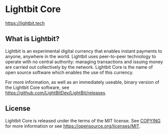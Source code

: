 Lightbit Core
=====================================

https://lightbit.tech

What is Lightbit?
----------------

Lightbit is an experimental digital currency that enables instant payments to
anyone, anywhere in the world. Lightbit uses peer-to-peer technology to operate
with no central authority: managing transactions and issuing money are carried
out collectively by the network. Lightbit Core is the name of open source
software which enables the use of this currency.

For more information, as well as an immediately useable, binary version of
the Lightbit Core software, see https://github.com/LightBitDev/LightBit/releases.

License
-------

Lightbit Core is released under the terms of the MIT license. See [COPYING](COPYING) for more
information or see https://opensource.org/licenses/MIT.
